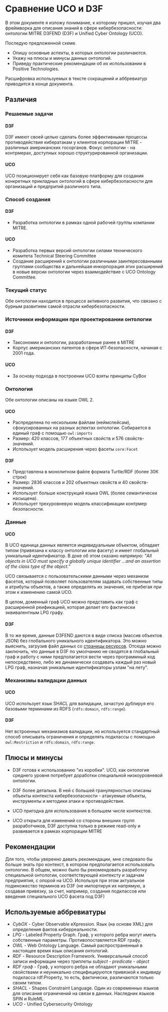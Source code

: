 # Сравнение UCO и D3F

В этом документе я изложу понимание, к которому пришел, изучая два фреймворка для описания знаний в сфере кибербезопасности: онтологии MITRE D3FEND (D3F) и Unified Cyber Ontology (UCO).

Последую предложенной схеме.
* Опишу основные аспекты, в которых онтологии различаются.
* Укажу на плюсы и минусы данных онтологий.
* Приведу практические рекомендации об их использовании в Positive Technologies.

Расшифровка используемых в тексте сокращений и аббревиатур приводится в конце документа.

## Различия

### Решаемые задачи


#### D3F
D3F имеют своей целью сделать более эффективными процессы противодействия кибератакам у клиентов корпорации MITRE - различных американских госорганов. Фокус онтологии - на контрмерах, доступных хорошо структурированной организации.

#### UCO
UCO позиционирует себя как базовую платформу для создания конкретных прикладных онтологий в сфере кибербезопасности для организаций и предпритий различного типа.

### Способ создания

#### D3F
* Разработка онтологии в рамках одной рабочей группы компании MITRE.

#### UCO
* Разработка первых версий онтологии силами технического комитета Technical Steering Committee
* Создание расширений к онтологии различными заинтересованными группами сообщества и дальнейшая инкорпорация этих расширений в новые версии онтологии через взаимодействие с UCO Ontology Committee.

### Текущий статус

Обе онтологии находится в процессе активного развития, что связано с бурным развитием самой отрасли кибербезопасности.

### Источники информации при проектировании онтологии

#### D3F
* Таксономии и онтологии, разработанные ранее в MITRE
* Корпус американских патентов в сфере ИТ-безопасности, начиная с 2001 года.

#### UCO
* За основу подхода в построении UCO взяты принципы CyBox

### Онтология

Обе онтологии описаны на языке OWL 2.

#### UCO
* Распределена по нескольким файлам (неймспейсам), сфокусированных на разных аспектах онтологии. Собирается в единый граф с помощью `owl:imports`
* Размер: 420 классов, 177 объектных свойств и 576 свойств-значений.
* Использует модель расширения через фасеты `core:Facet`

#### D3F
* Представлена в монолитном файле формата Turtle/RDF (более 30К строк)
* Размер: 2836 классов и 202 объектных свойств и 40 свойств-значений.
* Использует больше конструкций языка OWL (более семантически насыщена).
* Использует трехуровневую модель классификации контрмер безопасности.

### Данные

#### UCO
В UCO единица данных является индивидуальным объектом, обладает типом (привязана к классу онтологии или фасету) и имеет глобальный уникальный идентификатор. В доке об этом сказано напрямую: <cite>"All objects in UCO must specify a globally unique identifier ...and an assertion of the class type of the object."</cite>

UCO связывается с пользовательскими данными через механизм фасетов, который позволяет пользователям задавать собственные типы и атрибуты объектов, а также определять их значения, не прибегая при этом к изменению самой UCO.

В целом, доменный граф UCO можно представить как граф с расширенной реификацией, которая делает его фактически эквивалентным LPG графу.

#### D3F
В то же время, данные D3FEND даются в виде списка (массив объектов JSON) без глобального уникального идентификатора. Это можно выяснить, загрузив файл данных со [страницы ресурсов](https://d3fend.mitre.org/resources/ontology/). Отсюда можно заключить, что данные в D3F по умолчанию не сводятся в глобальный граф и работу с ними предполагается вести через программный код непосредствено, либо же динамически создавать каждый раз новый LPG граф, назначая уникальные идентификаторы узлам "на лету".

### Механизмы валидации данных

#### UCO

UCO использует язык SHACL для валидации, зачастую дублируя его базовыми терминами из RDFS (`rdfs:domain`, `rdfs:range`).

#### D3F

Нет встроенных механизмов валидации, но используется стандартный способ описывать ограничения и определять подклассы с помощью `owl:Restriction` и `rdfs:domain`, `rdfs:range`.

## Плюсы и минусы

* D3F готова к использованию "из коробки". UCO, как онтология среднего уровня потребует доработки специальной низкоуровневой онтологии.

* D3F более детальна. В ней с большей гранулярностью описаны объекты контекста кибербезопасности - атакуемые объекты, инструменты и методики атаки и противодействия.

* UCO пригодна для использования в большем числе контекстов.

* UCO открыта для изменений со стороны внешних групп разработчиков, D3F доступна только в режиме read-only и развивается в рамках корпорации MITRE


## Рекомендации

Для того, чтобы уверенно давать рекомендации, мне следовало бы больше знать про контекст, в котором предполагается использовать онтологию. В общем, можно было бы рекомендовать разработку специальной онтологии, соответствующей контексту и задачам предприятия, с опорой на UCO. Используя при этом актуальное подмножество терминов из D3F (не импортируя их напрямую, а создавая привязку, за счет, например, создания подклассов или введения специального UCO фасета под D3F)

## Используемые аббревиатуры

* *CybOX* - Cyber Observable eXpression. Язык (на основе XML) для определения фактов киберреальности.
* *LPG* - Labeled Property Graph. Граф, у которого ребра могут иметь собственные параметры. Противопоставляется RDF графу.
* *OWL* - Web Ontology Language. Самый распространенный в настоящее время язык описания онтологий.
* *RDF* - Resource Description Framework. Универсальный способ записи информации через триплеты *subject - predicate - object*
* *RDF граф* - Граф, у которого ребра не обладают уникальными свойствами и неуникально специфицируются привязкой к индивиду подкласса rdf:Property, то есть, фактически, различаются только своим типом.
* *SHACL* - Shapes Constraint Language. Один из современных языков для описания ограничений на связи в данных. Наследник языков SPIN и RuleML.
* *UCO* - Unified Cybersecurity Ontology
